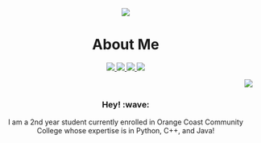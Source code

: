 <p align= center> 
 <img src= "https://github.com/ohknewit/ohknewit/assets/113882749/ee0a6b2b-4151-4963-a269-5631835d3e0e"/>
 <h1 align="center">About Me</h2>
</p>

  <p align="center">
    <a href="https://www.linkedin.com/in/an-nguyen-b4a89a23a/">
      <img src= "https://img.shields.io/badge/LinkedIn-0077B5?style=for-the-badge&logo=linkedin&logoColor=white"/>
    </a>
    <a href= "https://github.com/ohknewit">
      <img src= "https://img.shields.io/badge/GitHub-100000?style=for-the-badge&logo=github&logoColor=white"/>
    </a> 
    <a href= "https://www.instagram.com/ohknewit/"> 
      <img src = "https://img.shields.io/badge/Instagram-E4405F?style=for-the-badge&logo=instagram&logoColor=white"/>
    </a>
    <a href= "https://www.ohknewit.dev/"> 
      <img src = "https://img.shields.io/badge/Portfolio%20-2357A143?style=for-the-badge&logo=googledocs&logoColor=FFFFFF"/>
    </a>
  </p> 

<p>
  <a href="https://github.com/anuraghazra/github-readme-stats">
    <img align="right" src="https://github-readme-stats.vercel.app/api?username=ohknewit&show_icons=true&theme=transparent"/>
  </a>
 <br>
  <h3 align= center > Hey! :wave:  </h3>
  <div align= center> I am a 2nd year student currently enrolled in Orange Coast Community College whose expertise is in Python, C++, and Java! <br> 
</p>
  <br>
</div>


